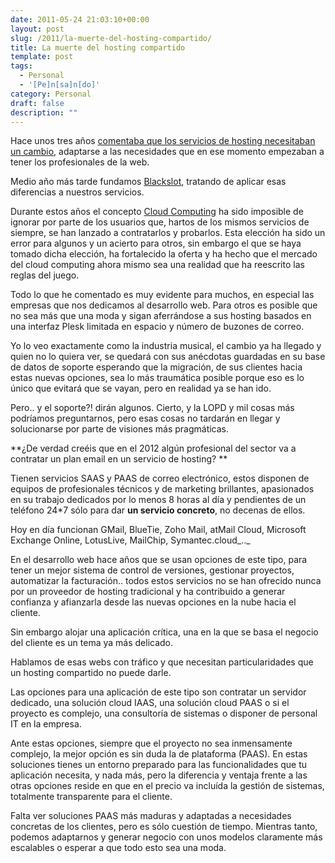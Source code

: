 ```yaml
---
date: 2011-05-24 21:03:10+00:00
layout: post
slug: /2011/la-muerte-del-hosting-compartido/
title: La muerte del hosting compartido
template: post
tags:
  - Personal
  - '[Pe]n[sa]n[do]'
category: Personal
draft: false
description: ""
---
```


Hace unos tres años [comentaba que los servicios de hosting necesitaban un cambio](/2008/12/11/hosting-10-para-la-web-20/), adaptarse a las necesidades que en ese momento empezaban a tener los profesionales de la web.

Medio año más tarde fundamos [Blackslot](http://blackslot.com), tratando de aplicar esas diferencias a nuestros servicios.

Durante estos años el concepto [Cloud Computing](http://es.wikipedia.org/wiki/Computaci%C3%B3n_en_nube) ha sido imposible de ignorar por parte de los usuarios que, hartos de los mismos servicios de siempre, se han lanzado a contratarlos y probarlos. Esta elección ha sido un error para algunos y un acierto para otros, sin embargo el que se haya tomado dicha elección, ha fortalecido la oferta y ha hecho que el mercado del cloud computing ahora mismo sea una realidad que ha reescrito las reglas del juego.

Todo lo que he comentado es muy evidente para muchos, en especial las empresas que nos dedicamos al desarrollo web. Para otros es posible que no sea más que una moda y sigan aferrándose a sus hosting basados en una interfaz Plesk limitada en espacio y número de buzones de correo.

Yo lo veo exactamente como la industria musical, el cambio ya ha llegado y quien no lo quiera ver, se quedará con sus anécdotas guardadas en su base de datos de soporte esperando que la migración, de sus clientes hacia estas nuevas opciones, sea lo más traumática posible porque eso es lo único que evitará que se vayan, pero en realidad ya se han ido.

Pero.. y el soporte?! dirán algunos. Cierto, y la LOPD y mil cosas más podríamos preguntarnos, pero esas cosas no tardarán en llegar y solucionarse por parte de visiones más pragmáticas.

**¿De verdad creéis que en el 2012 algún profesional del sector va a contratar un plan email en un servicio de hosting? **

Tienen servicios SAAS y PAAS de correo electrónico, estos disponen de equipos de profesionales técnicos y de marketing brillantes, apasionados en su trabajo dedicados por lo menos 8 horas al día y pendientes de un teléfono 24*7 sólo para dar **un servicio concreto**, no decenas de ellos.

Hoy en día funcionan GMail, BlueTie, Zoho Mail, atMail Cloud, Microsoft Exchange Online, LotusLive, MailChip, Symantec.cloud_.._

En el desarrollo web hace años que se usan opciones de este tipo, para tener un mejor sistema de control de versiones, gestionar proyectos, automatizar la facturación.. todos estos servicios no se han ofrecido nunca por un proveedor de hosting tradicional y ha contribuido a generar confianza y afianzarla desde las nuevas opciones en la nube hacia el cliente.

Sin embargo alojar una aplicación crítica, una en la que se basa el negocio del cliente es un tema ya más delicado.

Hablamos de esas webs con tráfico y que necesitan particularidades que un hosting compartido no puede darle.

Las opciones para una aplicación de este tipo son contratar un servidor dedicado, una solución cloud IAAS, una solución cloud PAAS o si el proyecto es complejo, una consultoría de sistemas o disponer de personal IT en la empresa.

Ante estas opciones, siempre que el proyecto no sea inmensamente complejo, la mejor opción es sin duda la de plataforma (PAAS). En estas soluciones tienes un entorno preparado para las funcionalidades que tu aplicación necesita, y nada más, pero la diferencia y ventaja frente a las otras opciones reside en que en el precio va incluída la gestión de sistemas, totalmente transparente para el cliente.

Falta ver soluciones PAAS más maduras y adaptadas a necesidades concretas de los clientes, pero es sólo cuestión de tiempo. Mientras tanto, podemos adaptarnos y generar negocio con unos modelos claramente más escalables o esperar a que todo esto sea una moda.
